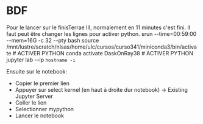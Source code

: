 # BDF
 Pour le lancer sur le finisTerrae III, normalement en 11 minutes c'est fini. Il faut peut être changer les lignes pour activer python.
srun --time=00:59:00 --mem=16G -c 32 --pty bash
source /mnt/lustre/scratch/nlsas/home/ulc/cursos/curso341/miniconda3/bin/activate # ACTIVER PYTHON
conda activate DaskOnRay38 # ACTIVER PYTHON
jupyter lab --ip `hostname -i`

Ensuite sur le notebook:
- Copier le premier lien
- Appuyer sur select kernel (en haut à droite dur notebook) -> Existing Jupyter Server
- Coller le lien
- Selectionner mypython
- Lancer le notebook
